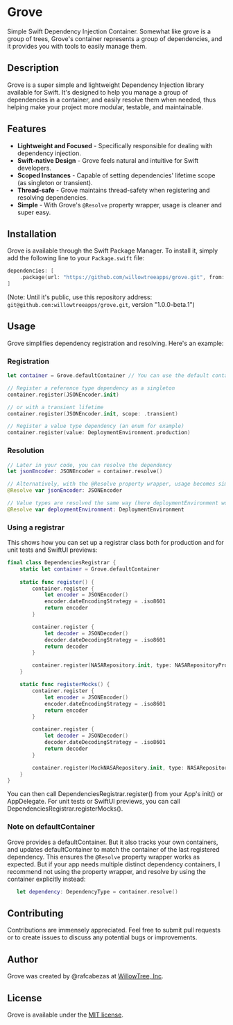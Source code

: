 # Grove
Simple Swift Dependency Injection Container.
Somewhat like grove is a group of trees, Grove's container represents a group of dependencies, and it provides you with tools to easily manage them.

## Description
Grove is a super simple and lightweight Dependency Injection library available for Swift. It's designed to help you manage a group of dependencies in a container, and easily resolve them when needed, thus helping make your project more modular, testable, and maintainable.

## Features
- **Lightweight and Focused** - Specifically responsible for dealing with dependency injection.
- **Swift-native Design** - Grove feels natural and intuitive for Swift developers.
- **Scoped Instances** - Capable of setting dependencies' lifetime scope (as singleton or transient).
- **Thread-safe** - Grove maintains thread-safety when registering and resolving dependencies.
- **Simple** - With Grove's `@Resolve` property wrapper, usage is cleaner and super easy.

## Installation
Grove is available through the Swift Package Manager. To install it, simply add the following line to your `Package.swift` file:

```swift
dependencies: [
    .package(url: "https://github.com/willowtreeapps/grove.git", from: "1.0.0")
]
```

(Note: Until it's public, use this repository address: `git@github.com:willowtreeapps/grove.git`, version "1.0.0-beta.1")

## Usage
Grove simplifies dependency registration and resolving. Here's an example:

### Registration

```swift
let container = Grove.defaultContainer // You can use the default container or create your own

// Register a reference type dependency as a singleton 
container.register(JSONEncoder.init)

// or with a transient lifetime
container.register(JSONEncoder.init, scope: .transient)

// Register a value type dependency (an enum for example)
container.register(value: DeploymentEnvironment.production)
```

### Resolution

```swift
// Later in your code, you can resolve the dependency
let jsonEncoder: JSONEncoder = container.resolve()

// Alternatively, with the @Resolve property wrapper, usage becomes simpler:
@Resolve var jsonEncoder: JSONEncoder

// Value types are resolved the same way (here deploymentEnvironment would be .production)
@Resolve var deploymentEnvironment: DeploymentEnvironment
```

### Using a registrar

This shows how you can set up a registrar class both for production and for unit tests and SwiftUI previews:

```swift
final class DependenciesRegistrar {
    static let container = Grove.defaultContainer
     
    static func register() {
        container.register {
            let encoder = JSONEncoder()
            encoder.dateEncodingStrategy = .iso8601
            return encoder
        }

        container.register {
            let decoder = JSONDecoder()
            decoder.dateDecodingStrategy = .iso8601
            return decoder
        }

        container.register(NASARepository.init, type: NASARepositoryProtocol.self)
    }

    static func registerMocks() {
        container.register {
            let encoder = JSONEncoder()
            encoder.dateEncodingStrategy = .iso8601
            return encoder
        }

        container.register {
            let decoder = JSONDecoder()
            decoder.dateDecodingStrategy = .iso8601
            return decoder
        }

        container.register(MockNASARepository.init, type: NASARepositoryProtocol.self)
    }
}
```

You can then call DependenciesRegistrar.register() from your App's init() or AppDelegate. For unit tests or SwiftUI previews, you can call DependenciesRegistrar.registerMocks().

### Note on defaultContainer
Grove provides a defaultContainer. But it also tracks your own containers, and updates defaultContainer to match the container of the last registered dependency. This ensures the `@Resolve` property wrapper works as expected. But if your app needs multiple distinct dependency containers, I recommend not using the property wrapper, and resolve by using the container explicitly instead:
```swift
   let dependency: DependencyType = container.resolve()
```

## Contributing
Contributions are immensely appreciated. Feel free to submit pull requests or to create issues to discuss any potential bugs or improvements.

## Author
Grove was created by @rafcabezas at [WillowTree, Inc](https://willowtreeapps.com).

## License
Grove is available under the [MIT license](https://opensource.org/licenses/MIT).
